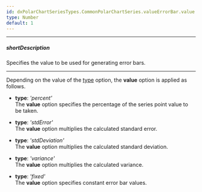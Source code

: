```yaml
---
id: dxPolarChartSeriesTypes.CommonPolarChartSeries.valueErrorBar.value
type: Number
default: 1
---
```

---
##### shortDescription
Specifies the value to be used for generating error bars.

---
Depending on the value of the [type](/api-reference/20%20Data%20Visualization%20Widgets/dxPolarChart/5%20Series%20Types/CommonPolarChartSeries/valueErrorBar/type.md '/Documentation/ApiReference/UI_Components/dxPolarChart/Configuration/commonSeriesSettings/valueErrorBar/#type') option, the **value** option is applied as follows.

- **type**: *'percent'*        
The **value** option specifies the percentage of the series point value to be taken.

- **type**: *'stdError'*        
The **value** option multiplies the calculated standard error.

- **type**: *'stdDeviation'*        
The **value** option multiplies the calculated standard deviation.

- **type**: *'variance'*        
The **value** option multiplies the calculated variance.

- **type**: *'fixed'*        
The **value** option specifies constant error bar values.